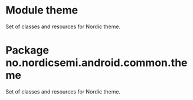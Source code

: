 # Module theme

Set of classes and resources for Nordic theme.

# Package no.nordicsemi.android.common.theme

Set of classes and resources for Nordic theme.